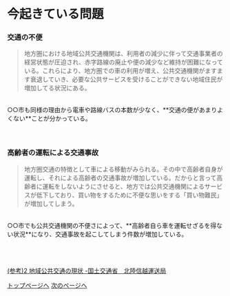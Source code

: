 # 今起きている問題
### 交通の不便
>地方圏における地域公共交通機関は、利用者の減少に伴って交通事業者の経営状態が圧迫され、赤字路線の廃止や便の減少など維持が困難になっている。これらにより、地方圏での車の利用が増え、公共交通機関がますます衰退していき、必要な公共サービスを受けることができない地域住民が増加してる状況にある。<br>
<br>
○○市も同様の理由から電車や路線バスの本数が少なく、**交通の便があまりよくない**ことが分かっている。<br>
<br>
<br>


### 高齢者の運転による交通事故
> 地方圏交通の特徴として車による移動がみられる。その中で高齢者自身が運転し、それによる高齢者の交通事故が増加している。だからと言って高齢者に運転をしないようにさせると、地方では公共交通機関によるサービスが低下しており、買い物をするために不便な思いをする「買い物難民」が増加してしまう。<br>
<br>
○○市でも公共交通機関の不便さによって、**高齢者自ら車を運転せざるを得ない状況**になり、交通事故を起こしてしまう件数が増加している。<br>
<br>
<br>
<br>

[(参考)2 地域公共交通の現状 -国土交通省　北陸信越運送局](http://wwwtb.mlit.go.jp/kinki/kansai/program/02.pdf)

[トップページへ](https://16-2505-002-9.github.io/pickup/)        [次のページへ](./2.md)
